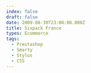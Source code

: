```yaml
---
index: false
draft: false
date: 2009-08-30T23:00:00.000Z
title: Sixpack France
types: Ecommerce
tags:
  - Prestashop
  - Smarty
  - Stylus
  - CSS
---
```

